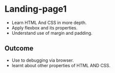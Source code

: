 # Landing-page1

- Learn HTML And CSS in more depth.
- Apply flexbox and its properties.
- Understand use of margin and padding.

## Outcome

- Use to debugging via browser.
- learnt about other properties of HTML AND CSS.
